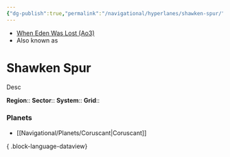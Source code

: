 ```yaml
---
{"dg-publish":true,"permalink":"/navigational/hyperlanes/shawken-spur/","tags":["map","hyperlane","unfinished"]}
---
```


- [When Eden Was Lost (Ao3)](https://archiveofourown.org/works/19334440/chapters/45992584)
- Also known as 
# Shawken Spur
Desc

**Region**::
**Sector**::
**System**::
**Grid**::

### Planets
- [[Navigational/Planets/Coruscant\|Coruscant]]

{ .block-language-dataview}